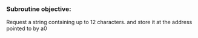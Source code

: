 ### Subroutine objective: 
Request a string containing up to 12 characters.
and store it at the address pointed to by a0